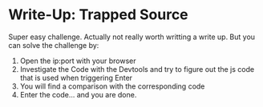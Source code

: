 # Write-Up: Trapped Source

Super easy challenge. Actually not really worth writting a write up. But you can solve the challenge by:

1. Open the ip:port with your browser
2. Investigate the Code with the Devtools and try to figure out the js code that is used when triggering Enter
3. You will find a comparison with the corresponding code
4. Enter the code... and you are done.
